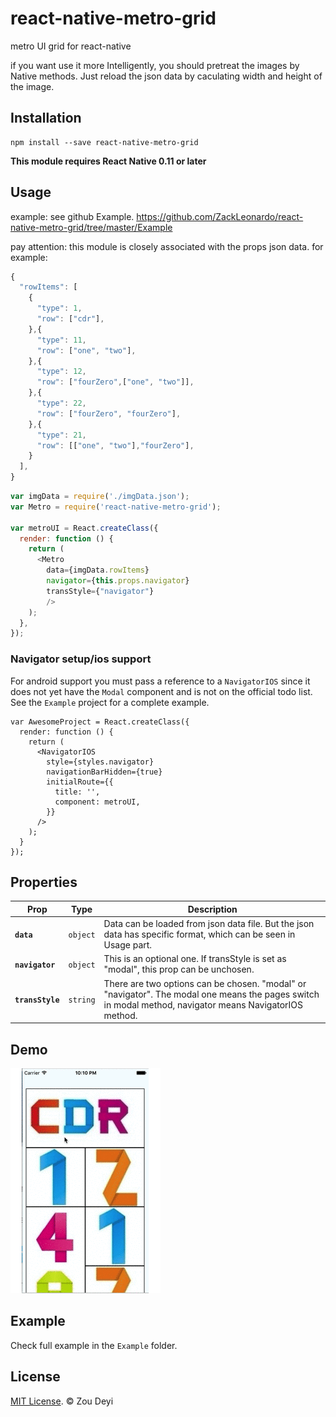 # react-native-metro-grid
metro UI grid for react-native

if you want use it more Intelligently, you should pretreat the images by Native methods. Just reload the json data by caculating width and height of the image.

## Installation

```
npm install --save react-native-metro-grid
```

**This module requires React Native 0.11 or later**

## Usage

example: see github Example.
https://github.com/ZackLeonardo/react-native-metro-grid/tree/master/Example

pay attention: this module is closely associated with the props json data.
for example:
```js
{
  "rowItems": [
    {
      "type": 1,
      "row": ["cdr"],
    },{
      "type": 11,
      "row": ["one", "two"],
    },{
      "type": 12,
      "row": ["fourZero",["one", "two"]],
    },{
      "type": 22,
      "row": ["fourZero", "fourZero"],
    },{
      "type": 21,
      "row": [["one", "two"],"fourZero"],
    }
  ],
}

```

```js
var imgData = require('./imgData.json');
var Metro = require('react-native-metro-grid');

var metroUI = React.createClass({
  render: function () {
    return (
      <Metro
        data={imgData.rowItems}
        navigator={this.props.navigator}
        transStyle={"navigator"}
        />
    );
  },
});

```

### Navigator setup/ios support

For android support you must pass a reference to a `NavigatorIOS` since it does not yet have the `Modal` component and is not on the official todo list. See the `Example` project for a complete example.

```
var AwesomeProject = React.createClass({
  render: function () {
    return (
      <NavigatorIOS
        style={styles.navigator}
        navigationBarHidden={true}
        initialRoute={{
          title: '',
          component: metroUI,
        }}
      />
    );
  }
});
```

## Properties

| Prop | Type | Description |
|---|---|---|
|**`data`**|`object`| Data can be loaded from json data file. But the json data has specific format, which can be seen in Usage part.|
|**`navigator`**|`object`| This is an optional one. If transStyle is set as "modal", this prop can be unchosen.|
|**`transStyle`**|`string`| There are two options can be chosen. "modal" or "navigator". The modal one means the pages switch in modal method, navigator means NavigatorIOS method.|

## Demo

![Demo](https://raw.githubusercontent.com/ZackLeonardo/react-native-metro-grid/master/metroUI.gif)

## Example

Check full example in the `Example` folder.

## License

[MIT License](http://opensource.org/licenses/mit-license.html). © Zou Deyi
